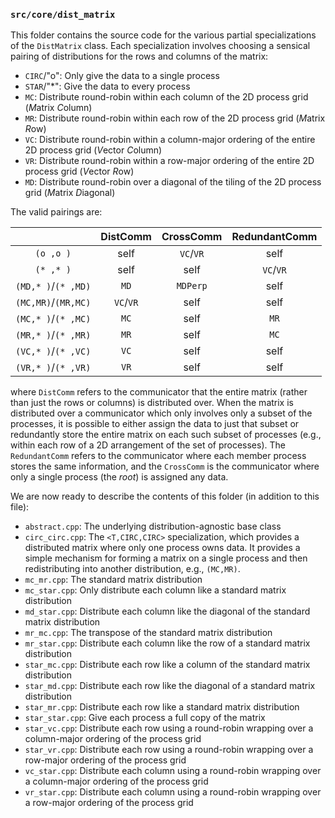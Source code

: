 ### `src/core/dist_matrix`

This folder contains the source code for the various partial specializations of
the `DistMatrix` class. Each specialization involves choosing a sensical pairing
of distributions for the rows and columns of the matrix:

-  `CIRC`/"o": Only give the data to a single process
-  `STAR`/"\*": Give the data to every process
-  `MC`: Distribute round-robin within each column of the 2D process grid (*M*atrix *C*olumn)
-  `MR`: Distribute round-robin within each row of the 2D process grid (*M*atrix *R*ow)
-  `VC`: Distribute round-robin within a column-major ordering of the entire 
   2D process grid (*V*ector *C*olumn)
-  `VR`: Distribute round-robin within a row-major ordering of the entire
   2D process grid (*V*ector *R*ow)
-  `MD`: Distribute round-robin over a diagonal of the tiling of the 2D process
   grid (*M*atrix *D*iagonal)

The valid pairings are:

|                    | DistComm  | CrossComm | RedundantComm |
|:------------------:|:---------:|:---------:|:-------------:|
| `(o ,o )`          | self      | `VC`/`VR` | self          |
| `(* ,* )`          | self      | self      | `VC`/`VR`     |
| `(MD,* )`/`(* ,MD)`| `MD`      | `MDPerp`  | self          |
| `(MC,MR)`/`(MR,MC)`| `VC`/`VR` | self      | self          |
| `(MC,* )`/`(* ,MC)`| `MC`      | self      | `MR`          |
| `(MR,* )`/`(* ,MR)`| `MR`      | self      | `MC`          |
| `(VC,* )`/`(* ,VC)`| `VC`      | self      | self          |
| `(VR,* )`/`(* ,VR)`| `VR`      | self      | self          |

where `DistComm` refers to the communicator that the entire matrix (rather than
just the rows or columns) is distributed over. When the matrix is distributed
over a communicator which only involves only a subset of the processes, it is
possible to either assign the data to just that subset or redundantly store 
the entire matrix on each such subset of processes (e.g., within each row of a 
2D arrangement of the set of processes). The `RedundantComm` refers to the 
communicator where each member process stores the same information, and the 
`CrossComm` is the communicator where only a single process (the *root*) is 
assigned any data.

We are now ready to describe the contents of this folder (in addition to this
file):

-  `abstract.cpp`: The underlying distribution-agnostic base class
-  `circ_circ.cpp`: The `<T,CIRC,CIRC>` specialization, which provides a
   distributed matrix where only one process owns data. It provides a simple
   mechanism for forming a matrix on a single process and then redistributing
   into another distribution, e.g., `(MC,MR)`.
-  `mc_mr.cpp`: The standard matrix distribution
-  `mc_star.cpp`: Only distribute each column like a standard matrix 
   distribution
-  `md_star.cpp`: Distribute each column like the diagonal of the standard
   matrix distribution
-  `mr_mc.cpp`: The transpose of the standard matrix distribution
-  `mr_star.cpp`: Distribute each column like the row of a standard matrix 
   distribution
-  `star_mc.cpp`: Distribute each row like a column of the standard matrix 
   distribution
-  `star_md.cpp`: Distribute each row like the diagonal of a standard matrix
   distribution
-  `star_mr.cpp`: Distribute each row like a standard matrix distribution
-  `star_star.cpp`: Give each process a full copy of the matrix
-  `star_vc.cpp`: Distribute each row using a round-robin wrapping over a 
   column-major ordering of the process grid
-  `star_vr.cpp`: Distribute each row using a round-robin wrapping over a 
   row-major ordering of the process grid
-  `vc_star.cpp`: Distribute each column using a round-robin wrapping over a
   column-major ordering of the process grid
-  `vr_star.cpp`: Distribute each column using a round-robin wrapping over a 
   row-major ordering of the process grid
